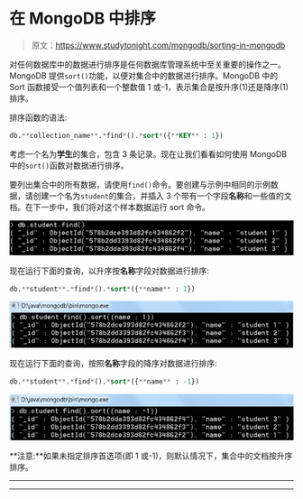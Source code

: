 # 在 MongoDB 中排序

> 原文：<https://www.studytonight.com/mongodb/sorting-in-mongodb>

对任何数据库中的数据进行排序是任何数据库管理系统中至关重要的操作之一。MongoDB 提供`sort()`功能，以便对集合中的数据进行排序。MongoDB 中的 Sort 函数接受一个值列表和一个整数值 1 或-1，表示集合是按升序(1)还是降序(1)排序。

排序函数的语法:

```sql
db.**collection_name**.*find*().*sort*({**KEY** : 1}) 
```

考虑一个名为**学生**的集合，包含 3 条记录。现在让我们看看如何使用 MongoDB 中的`sort()`函数对数据进行排序。

要列出集合中的所有数据，请使用`find()`命令。要创建与示例中相同的示例数据，请创建一个名为`student`的集合，并插入 3 个带有一个字段**名称**和一些值的文档。在下一步中，我们将对这个样本数据运行 sort 命令。

![List down collection data in MongoDB](img/bc3ccef062a8aaf60d7967b011b29fa6.png)

现在运行下面的查询，以升序按**名称**字段对数据进行排序:

```sql
db.**student**.*find*().*sort*({**name** : 1})
```

![List down collection data in MongoDB](img/21c9a9ff188711a7705afbc3ff01e9b2.png)

现在运行下面的查询，按照**名称**字段的降序对数据进行排序:

```sql
db.**student**.*find*().*sort*({**name** : -1})
```

![List down collection data in MongoDB](img/1c703bb4216347ffb6e9ce9c3bd744fc.png)

**注意:**如果未指定排序首选项(即 1 或-1)，则默认情况下，集合中的文档按升序排序。

* * *

* * *